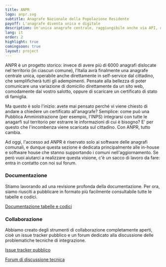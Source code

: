 ```yaml
---
title: ANPR
logo: anpr.svg
subtitle: Anagrafe Nazionale della Popolazione Residente
payoff: L'anagrafe diventa unica e digitale
description: Un'unica anagrafe centrale, raggiungibile anche via API, che mantiene le informazioni aggiornate su residenza, stato di famiglia, e molto altro.
lang: it
order: 2
highlight: true
comingsoon: true
layout: project
---
```


ANPR è un progetto storico: invece di avere più di 6000 anagrafi dislocate nel territorio (in ciascun comune), l'Italia avrà finalmente una
anagrafe centrale unica, operabile anche direttamente in self-service dal cittadino, che semplificherà tutti gli adempimenti. Pensate alla
bellezza di poter comunicare una variazione di domicilio direttamente da un sito web, comodamente dal vostro salotto, oppure di scaricare
un certificato di stato di famiglia.

Ma questo è solo l'inizio: avete mai pensato perché vi viene chiesto di andare a chiedere un certificato all'anagrafe? Semplice: come può una
Pubblica Amministrazione (per esempio, l'INPS) integrarsi con tutte le anagarfi sul territorio per estrarre le informazioni di cui è bisogno?
E' per questo che l'incombenza viene scaricata sul cittadino. Con ANPR, tutto cambia.

Ad oggi, l'accesso ad ANPR è riservato solo ai software delle anagrafi comunali, e dunque questa sezione è dedicata principalmente 
alle in-house e software house che stanno supportando i comuni nell'aggiornamento. Se però vuoi aiutarci a realizzare questa visione, 
c'è un sacco di lavoro da fare: entra in contatto con noi sul forum.


### Documentazione

Stiamo lavorando ad una revisione profonda della documentazione. Per ora, siamo riusciti a pubblicare in formato più facilmente consultabile
tutte le tabelle e codici.

[Documentazione tabelle e codici](http://anpr.readthedocs.io/en/latest/)


### Collaborazione

Abbiamo creato degli strumenti di collaborazione completamente aperti, cioè un issue tracker pubblico e un forum dedicato alla discussione
delle problematiche tecniche di integrazione.

[Issue tracker pubblico](https://github.com/italia/anpr/issues)

[Forum di discussione tecnica](https://forum.developers.italia.it/c/anpr)

